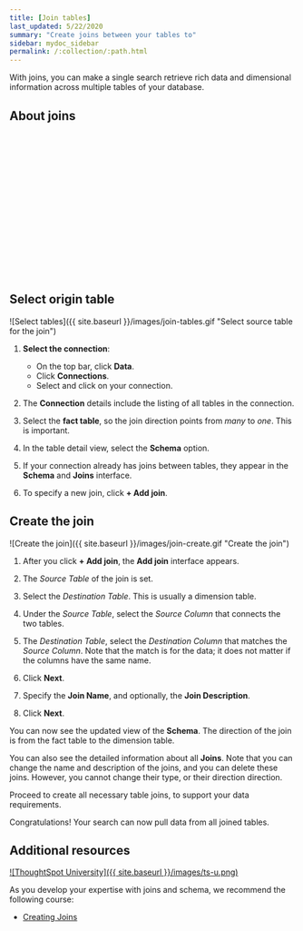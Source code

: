 ```yaml
---
title: [Join tables]
last_updated: 5/22/2020
summary: "Create joins between your tables to"
sidebar: mydoc_sidebar
permalink: /:collection/:path.html
---
```


With joins, you can make a single search retrieve rich data and dimensional information across multiple tables of your database.

## About joins

<script src="https://fast.wistia.com/embed/medias/vyffltai66.jsonp" async></script><script src="https://fast.wistia.com/assets/external/E-v1.js" async></script><span class="wistia_embed wistia_async_vyffltai66 popover=true popoverAnimateThumbnail=true popoverBorderColor=4E55FD popoverBorderWidth=2" style="display:inline-block;height:252px;position:relative;width:450px">&nbsp;</span>

## Select origin table

![Select tables]({{ site.baseurl }}/images/join-tables.gif "Select source table for the join")

1. **Select the connection**:

   - On the top bar, click **Data**.
   - Click **Connections**.
   - Select and click on your connection.

2. The **Connection** details include the listing of all tables in the connection.

3. Select the **fact table**, so the join direction points from _many_ to _one_. This is important.

4. In the table detail view, select the **Schema** option.

5. If your connection already has joins between tables, they appear in the **Schema** and **Joins** interface.

6. To specify a new join, click **+ Add join**.


## Create the join

![Create the join]({{ site.baseurl }}/images/join-create.gif "Create the join")

1. After you click **+ Add join**, the **Add join** interface appears.

2. The _Source Table_ of the join is set.

3. Select the _Destination Table_. This is usually a dimension table.

3. Under the _Source Table_, select the _Source Column_ that connects the two tables.

4. The _Destination Table_, select the _Destination Column_ that matches the _Source Column_. Note that the match is for the data; it does not matter if the columns have the same name.

5. Click **Next**.

6. Specify the **Join Name**, and optionally, the **Join Description**.

7. Click **Next**.

You can now see the updated view of the **Schema**. The direction of the join is from the fact table to the dimension table.

You can also see the detailed information about all **Joins**. Note that you can change the name and description of the joins, and you can delete these joins. However, you cannot change their type, or their direction direction.

Proceed to create all necessary table joins, to support your data requirements.

Congratulations! Your search can now pull data from all joined tables.

## Additional resources

[![ThoughtSpot University]({{ site.baseurl }}/images/ts-u.png)](https://training.thoughtspot.com/)

As you develop your expertise with joins and schema, we recommend the following course:

- <a href="hhttps://training.thoughtspot.com/1-setting-up-joins">Creating Joins</a>
